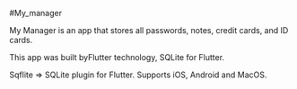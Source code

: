 #My_manager

My Manager is an app that stores all passwords, notes, credit cards, and ID cards.

This app was built byFlutter technology, SQLite for Flutter. 

Sqflite => SQLite plugin for Flutter. Supports iOS, Android and MacOS.


